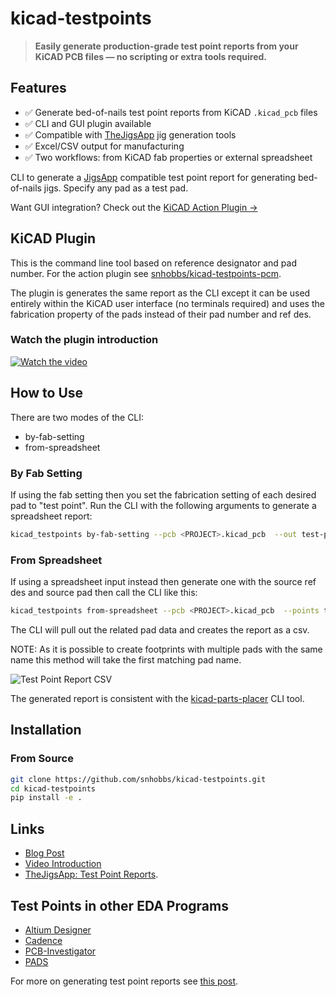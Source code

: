 # kicad-testpoints

> **Easily generate production-grade test point reports from your KiCAD PCB files — no scripting or extra tools required.**

## Features

- ✅ Generate bed-of-nails test point reports from KiCAD `.kicad_pcb` files
- ✅ CLI and GUI plugin available
- ✅ Compatible with [TheJigsApp](https://www.thejigsapp.com) jig generation tools
- ✅ Excel/CSV output for manufacturing
- ✅ Two workflows: from KiCAD fab properties or external spreadsheet


CLI to generate a [JigsApp](https://www.thejigsapp.com) compatible test point report for generating bed-of-nails jigs. Specify any pad as a test pad.

Want GUI integration? Check out the [KiCAD Action Plugin →](https://github.com/snhobbs/kicad-testpoints-pcm)

## KiCAD Plugin
This is the command line tool based on reference designator and pad number.
For the action plugin see [snhobbs/kicad-testpoints-pcm](https://github.com/snhobbs/kicad-testpoints-pcm).

The plugin is generates the same report as the CLI except it can be used entirely within the KiCAD user interface (no terminals required) and uses the fabrication property of the pads instead of their pad number and ref des.

### Watch the plugin introduction
[![Watch the video](https://img.youtube.com/vi/Z7aEWe4d0jE/hqdefault.jpg)](https://www.youtube.com/embed/Z7aEWe4d0jE)

## How to Use
There are two modes of the CLI:

+ by-fab-setting
+ from-spreadsheet


### By Fab Setting
If using the fab setting then you set the fabrication setting of each desired pad to "test point". Run the CLI with the following arguments to generate a spreadsheet report:

```sh
kicad_testpoints by-fab-setting --pcb <PROJECT>.kicad_pcb  --out test-point-report.xlsx --drill-center
```

### From Spreadsheet
If using a spreadsheet input instead then generate one with the source ref des and source pad then call the CLI like this:

```sh
kicad_testpoints from-spreadsheet --pcb <PROJECT>.kicad_pcb  --points test_points.xlsx --out test-point-report.xlsx --drill-center
```

The CLI will pull out the related pad data and creates the report as a csv.

NOTE: As it is possible to create footprints with multiple pads with the same name this method will take the first matching
pad name.

![Test Point Report CSV](test-point-report.png)

The generated report is consistent with the [kicad-parts-placer](https://github.com/snhobbs/kicad-parts-placer) CLI tool.

## Installation

### From Source
```sh
git clone https://github.com/snhobbs/kicad-testpoints.git
cd kicad-testpoints
pip install -e .
```

## Links
+ [Blog Post](https://www.thejigsapp.com/blog/2024/06/03/kicad-testpoints-plugin/)
+ [Video Introduction](https://www.youtube.com/watch?v=Z7aEWe4d0jE)
+ [TheJigsApp: Test Point Reports](https://www.thejigsapp.com/docs/test-point-report/).

## Test Points in other EDA Programs
+ [ Altium Designer ](https://www.altium.com/documentation/altium-designer/adding-testpoints-pcb)
+ [Cadence](https://resources.pcb.cadence.com/blog/2020-the-pcb-test-point-and-its-importance-to-circuit-board-manufacturing)
+ [PCB-Investigator](https://manual.pcb-investigator.com/pages/test_point_report)
+ [PADS](https://blogs.sw.siemens.com/electronic-systems-design/2020/04/21/test-point-placement-enhancement-in-pads-professional-vx-2-7/)

For more on generating test point reports see [this post](https://www.thejigsapp.com/docs/test-point-report/).

